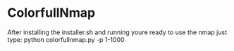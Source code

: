 # ColorfullNmap
After installing the installer.sh and running youre ready to use the nmap just type: python colorfullnmap.py <victim-ip> -p 1-1000
